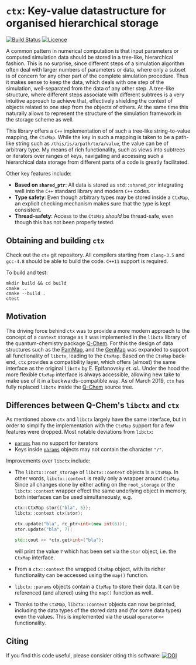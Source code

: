 # ``ctx``: Key-value datastructure for organised hierarchical storage
[![Build Status](https://travis-ci.org/mfherbst/ctx.svg?branch=master)](https://travis-ci.org/mfherbst/ctx)
[![Licence](https://img.shields.io/github/license/mfherbst/ctx.svg)](LICENSE)

A common pattern in numerical computation is that input parameters or
computed simulation data should be stored in a tree-like, hierarchical fashion.
This is no surprise, since different steps of a simulation algorithm
often deal with larger numbers of parameters or data,
where only a subset is of concern for any other part of the
complete simulation procedure.
Thus it makes sense to keep the data, which deals with
one step of the simulation, well-separated from
the data of any other step.
A tree-like structure, where different steps
associate with different subtrees
is a very intuitive approach to achieve that,
effectively shielding the context of objects
related to one step from the objects of others.
At the same time this naturally allows to represent the structure
of the simulation framework in the storage scheme as well.

This library offers a `C++` implementation of
of such a tree-like string-to-value mapping, the `CtxMap`.
While the key in such a mapping is taken to be a path-like
string such as `/this/is/a/path/to/a/value`,
the value can be of arbitrary type.
My means of rich functionality, such as views into subtrees
or iterators over ranges of keys,
navigating and accessing such a hierarchical data storage
from different parts of a code is greatly facilitated.

Other key features include:
  - **Based on `shared_ptr`**: All data is stored as `std::shared_ptr`
    integrating well into the `C++` standard library and modern
    `C++` codes.
  - **Type safety**: Even though arbitrary types may be stored
    inside a `CtxMap`, an explicit checking mechanism makes sure
    that the type is kept consistent.
  - **Thread-safety**: Access to the `CtxMap` *should* be thread-safe,
    even though this has not been properly tested.

## Obtaining and building ``ctx``
Check out the ``ctx`` git repository.
All compilers starting from ``clang-3.5`` and ``gcc-4.8`` should
be able to build the code. ``C++11`` support is required.

To build and test:
```
mkdir build && cd build
cmake ..
cmake --build .
ctest
```

## Motivation
The driving force behind `ctx` was to provide a more modern approach
to the concept of a `context` storage as it was implemented
in the `libctx` library of the
quantum-chemistry package [Q-Chem](https://q-chem.com).
For this the design of data structures such as the
[PamMap](https://github.com/mfherbst/pammap),
and the
[GenMap](https://github.com/lazyten/krims#genmap-a-hierachical-dictionary-for-managing-data-of-arbitrary-type)
was expanded to support all functionality of `libctx`,
leading to the `CtxMap`.
Based on the `CtxMap` back-end, `ctx` provides
a compatibility layer,
which offers (almost) the same interface as the original `libctx`
by E. Epifanovsky *et. al.*.
Under the hood the more flexible `CtxMap` interface
is always accessible, allowing new take to make
use of it in a backwards-compatible way.
As of March 2019, `ctx` has fully replaced `libctx`
inside the [Q-Chem](https://q-chem.com) source tree.

## Differences between Q-Chem's ``libctx`` and ``ctx``
As mentioned above ``ctx`` and ``libctx`` largely have the same interface,
but in order to simplify the implementation with the
``CtxMap`` support for a few features were dropped.
Most notable deviations from ``libctx``:

- [``params``](src/ctx/params.h) has no support for iterators
- Keys inside [``params``](src/ctx/params.h) objects may not
  contain the character `"/"`.

Improvements over ``libctx`` include:
- The ``libctx::root_storage`` of ``libctx::context`` objects is a ``CtxMap``.
  In other words, ``libctx::context`` is really only a wrapper
  around ``CtxMap``.
  Since all changes done by either acting on the ``root_storage`` or
  the ``libctx::context`` wrapper effect the same underlying object
  in memory, both interfaces can be used simultaneously, e.g.
  
  ```cpp
  ctx::CtxMap stor{{"bla", 5}};
  libctx::context ctx(stor);

  ctx.update("bla", rc_ptr<int>(new int(6)));
  stor.update("bla", 7);

  std::cout << *ctx.get<int>("bla");
  ```
  
  will print the value ``7`` which has been set via the ``stor`` object,
  i.e. the ``CtxMap`` interface.
- From a ``ctx::context`` the wrapped ``CtxMap`` object,
  with its richer functionality can be accessed using the ``map()`` function.
- ``libctx::params`` objects contain a ``CtxMap`` to store their data.
  It can be referenced (and altered) using the ``map()`` function as well.
- Thanks to the ``CtxMap``, ``libctx::context`` objects can now be printed,
  including the data types of the stored data and (for some data types)
  even the values. This is implemented via the usual ``operator<<``
  functionality.

## Citing
If you find this code useful, please consider citing this software:
[![DOI](https://zenodo.org/badge/163624261.svg)](https://zenodo.org/badge/latestdoi/163624261)
